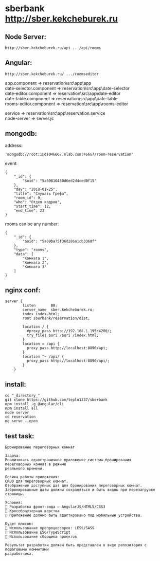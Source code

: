 # sberbank http://sber.kekcheburek.ru

## Node Server: 
```
http://sber.kekcheburek.ru/api .../api/rooms
```

## Angular: 

```
http://sber.kekcheburek.ru/ .../roomseditor
```

app.component => reservation\src\app\app <br>
date-selector.component => reservation\src\app\date-selector <br>
date-editor.component => reservation\src\app\date-editor <br>
date-table.component => reservation\src\app\date-table <br>
rooms-editor.component => reservation\src\app\rooms-editor <br>

service      => reservation\src\app\reservation.service <br>
node-server  => server.js <br>
## mongodb:
address:
```
'mongodb://root:1@ds046667.mlab.com:46667/room-reservation'
```
event:
```
{
    "_id": {
        "$oid": "5a69810480d6ed2d4ced0f15"
    },
    "day": "2018-01-25",
    "title": "Слушать Грефа",
    "room_id": 0,
    "who": "Отдел кадров",
    "start_time": 12,
    "end_time": 23
}
```

rooms can be any number:
```
{
    "_id": {
        "$oid": "5a69ba75f36d286a1cb3360f"
    },
    "type": "rooms",
    "data": [
        "Комната 1",
        "Комната 2",
        "Комната 3"
    ]
}
```
## nginx conf:
```
server {
        listen       80;
        server_name  sber.kekcheburek.ru;
        index index.html;
        root sberbank/reservation/dist;
                
        location / {
          #proxy_pass http://192.168.1.195:4200/;
          try_files $uri /$uri /index.html;          
        }  
        location = /api {
          proxy_pass http://localhost:8890/api;
        }
        location ^~ /api/ {
          proxy_pass http://localhost:8890/api/;
        }
    }
```
## install:
```
cd "_directory_"
git clone https://github.com/teplo1337/sberbank
npm install -g @angular/cli
npm install all
node server
cd reservation
ng serve --open
```
## test task:
```
Бронирование переговорных комнат

Задача:
Реализовать одностраничное приложение системы бронирования переговорных комнат в режиме
реального времени.

Логика работы приложения:
CRUD для переговорных комнат.
Отображение доступных дат для бронирования переговорных комнат.
Забронированные даты должны сохраняться и быть видны при перезагрузке страницы.

Условия:
 Разработка фронт-энда — AngularJS/HTML5/CSS3
 Кроссбраузерная верстка
 Приложение должно быть адаптировано под мобильные устройства.

Будет плюсом:
 Использование препроцессоров: LESS/SASS
 Использование ES6/TypeScript
 Использование сборщика проектов

Результат разработки должен быть представлен в виде репозитория с пошаговыми коммитами
разработчика.

```
